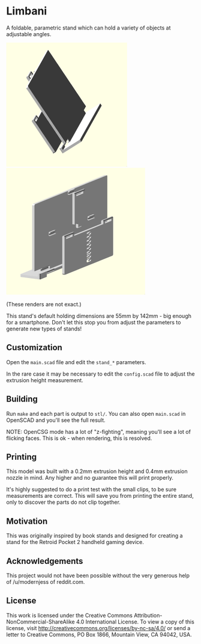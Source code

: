 # Limbani

A foldable, parametric stand which can hold a variety of objects at adjustable
angles.

![The front of the stand.](./renders/front.png)
![The back of the stand.](./renders/back.png)

(These renders are not exact.)

This stand's default holding dimensions are 55mm by 142mm - big enough for a
smartphone. Don't let this stop you from adjust the parameters to generate new
types of stands!

## Customization

Open the `main.scad` file and edit the `stand_*` parameters.

In the rare case it may be necessary to edit the `config.scad` file to adjust
the extrusion height measurement.

## Building

Run `make` and each part is output to `stl/`. You can also open `main.scad` in
OpenSCAD and you'll see the full result.

NOTE: OpenCSG mode has a lot of "z-fighting", meaning you'll see a lot of
flicking faces. This is ok - when rendering, this is resolved.

## Printing

This model was built with a 0.2mm extrusion height and 0.4mm extrusion nozzle
in mind. Any higher and no guarantee this will print properly.

It's highly suggested to do a print test with the small clips, to be sure
measurements are correct. This will save you from printing the entire stand,
only to discover the parts do not clip together.

## Motivation

This was originally inspired by book stands and designed for creating a stand
for the Retroid Pocket 2 handheld gaming device.

## Acknowledgements

This project would not have been possible without the very generous help of
/u/modernjess of reddit.com.

## License

This work is licensed under the Creative Commons
Attribution-NonCommercial-ShareAlike 4.0 International License. To view a copy
of this license, visit http://creativecommons.org/licenses/by-nc-sa/4.0/ or send
a letter to Creative Commons, PO Box 1866, Mountain View, CA 94042, USA.
